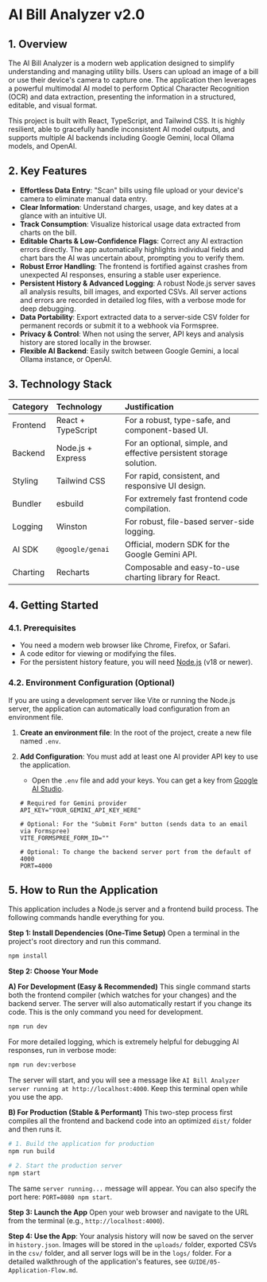 # AI Bill Analyzer v2.0

## 1. Overview

The AI Bill Analyzer is a modern web application designed to simplify understanding and managing utility bills. Users can upload an image of a bill or use their device's camera to capture one. The application then leverages a powerful multimodal AI model to perform Optical Character Recognition (OCR) and data extraction, presenting the information in a structured, editable, and visual format.

This project is built with React, TypeScript, and Tailwind CSS. It is highly resilient, able to gracefully handle inconsistent AI model outputs, and supports multiple AI backends including Google Gemini, local Ollama models, and OpenAI.

## 2. Key Features

-   **Effortless Data Entry**: "Scan" bills using file upload or your device's camera to eliminate manual data entry.
-   **Clear Information**: Understand charges, usage, and key dates at a glance with an intuitive UI.
-   **Track Consumption**: Visualize historical usage data extracted from charts on the bill.
-   **Editable Charts & Low-Confidence Flags**: Correct any AI extraction errors directly. The app automatically highlights individual fields and chart bars the AI was uncertain about, prompting you to verify them.
-   **Robust Error Handling**: The frontend is fortified against crashes from unexpected AI responses, ensuring a stable user experience.
-   **Persistent History & Advanced Logging**: A robust Node.js server saves all analysis results, bill images, and exported CSVs. All server actions and errors are recorded in detailed log files, with a verbose mode for deep debugging.
-   **Data Portability**: Export extracted data to a server-side CSV folder for permanent records or submit it to a webhook via Formspree.
-   **Privacy & Control**: When not using the server, API keys and analysis history are stored locally in the browser.
-   **Flexible AI Backend**: Easily switch between Google Gemini, a local Ollama instance, or OpenAI.

## 3. Technology Stack

| Category   | Technology        | Justification                                                 |
| :--------- | :---------------- | :------------------------------------------------------------ |
| Frontend   | React + TypeScript| For a robust, type-safe, and component-based UI.              |
| Backend    | Node.js + Express | For an optional, simple, and effective persistent storage solution. |
| Styling    | Tailwind CSS      | For rapid, consistent, and responsive UI design.              |
| Bundler    | esbuild           | For extremely fast frontend code compilation.                 |
| Logging    | Winston           | For robust, file-based server-side logging.                   |
| AI SDK     | `@google/genai`   | Official, modern SDK for the Google Gemini API.               |
| Charting   | Recharts          | Composable and easy-to-use charting library for React.        |

## 4. Getting Started

### 4.1. Prerequisites

-   You need a modern web browser like Chrome, Firefox, or Safari.
-   A code editor for viewing or modifying the files.
-   For the persistent history feature, you will need [Node.js](https://nodejs.org/) (v18 or newer).

### 4.2. Environment Configuration (Optional)

If you are using a development server like Vite or running the Node.js server, the application can automatically load configuration from an environment file.

1.  **Create an environment file**: In the root of the project, create a new file named `.env`.

2.  **Add Configuration**: You must add at least one AI provider API key to use the application.
    -   Open the `.env` file and add your keys. You can get a key from [Google AI Studio](https://aistudio.google.com/app/apikey).
    ```env
    # Required for Gemini provider
    API_KEY="YOUR_GEMINI_API_KEY_HERE"

    # Optional: For the "Submit Form" button (sends data to an email via Formspree)
    VITE_FORMSPREE_FORM_ID=""
    
    # Optional: To change the backend server port from the default of 4000
    PORT=4000
    ```

## 5. How to Run the Application

This application includes a Node.js server and a frontend build process. The following commands handle everything for you.

**Step 1: Install Dependencies (One-Time Setup)**
Open a terminal in the project's root directory and run this command.

```bash
npm install
```

**Step 2: Choose Your Mode**

**A) For Development (Easy & Recommended)**
This single command starts both the frontend compiler (which watches for your changes) and the backend server. The server will also automatically restart if you change its code. This is the only command you need for development.

```bash
npm run dev
```
For more detailed logging, which is extremely helpful for debugging AI responses, run in verbose mode:
```bash
npm run dev:verbose
```

The server will start, and you will see a message like `AI Bill Analyzer server running at http://localhost:4000`. Keep this terminal open while you use the app.

**B) For Production (Stable & Performant)**
This two-step process first compiles all the frontend and backend code into an optimized `dist/` folder and then runs it.

```bash
# 1. Build the application for production
npm run build

# 2. Start the production server
npm start
```
The same `server running...` message will appear. You can also specify the port here: `PORT=8080 npm start`.

**Step 3: Launch the App**
Open your web browser and navigate to the URL from the terminal (e.g., `http://localhost:4000`).
    
**Step 4: Use the App**: Your analysis history will now be saved on the server in `history.json`. Images will be stored in the `uploads/` folder, exported CSVs in the `csv/` folder, and all server logs will be in the `logs/` folder. For a detailed walkthrough of the application's features, see `GUIDE/05-Application-Flow.md`.